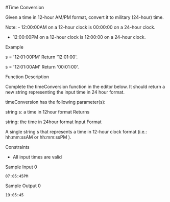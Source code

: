 #Time Conversion

Given a time in 12-hour AM/PM format, convert it to military (24-hour) time.

Note: - 12:00:00AM on a 12-hour clock is 00:00:00 on a 24-hour clock.
- 12:00:00PM on a 12-hour clock is 12:00:00 on a 24-hour clock.

Example

s = '12:01:00PM'
Return '12:01:00'.

s = '12:01:00AM'
Return '00:01:00'.

Function Description

Complete the timeConversion function in the editor below. It should return a new string representing the input time in 24 hour format.

timeConversion has the following parameter(s):

string s: a time in  12hour format
Returns

string: the time in  24hour format
Input Format

A single string  s that represents a time in 12-hour clock format (i.e.: hh:mm:ssAM or hh:mm:ssPM ).

Constraints

* All input times are valid

Sample Input 0
```text
07:05:45PM
```
Sample Output 0

```text
19:05:45
```
